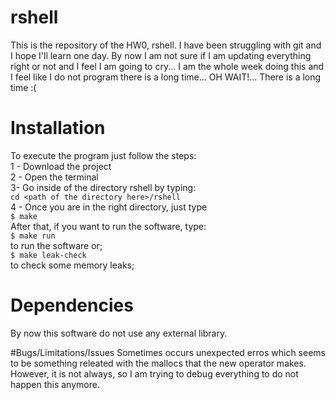 # rshell
This is the repository of the HW0, rshell. I have been struggling with git and I hope I'll learn one day. By now I am not sure if I am updating everything right or not and I feel I am going to cry... I am the whole week doing this and I feel like I do not program there is a long time... OH WAIT!... There is a long time :( 

# Installation
To execute the program just follow the steps:
<br>1 - Download the project
<br>2 - Open the terminal
<br>3- Go inside of the directory rshell by typing:
<br>`cd <path of the directory here>/rshell`
<br>4 - Once you are in the right directory, just type 
<br>`$ make` 
<br>After that, if you want to run the software, type:
<br>`$ make run`
<br>to run the software or;
<br>`$ make leak-check`
<br>to check some memory leaks;

# Dependencies
By now this software do not use any external library.

#Bugs/Limitations/Issues
Sometimes occurs unexpected erros which seems to be something releated with the mallocs that the new operator makes. However, it is not always, so I am trying to debug everything to do not happen this anymore.
